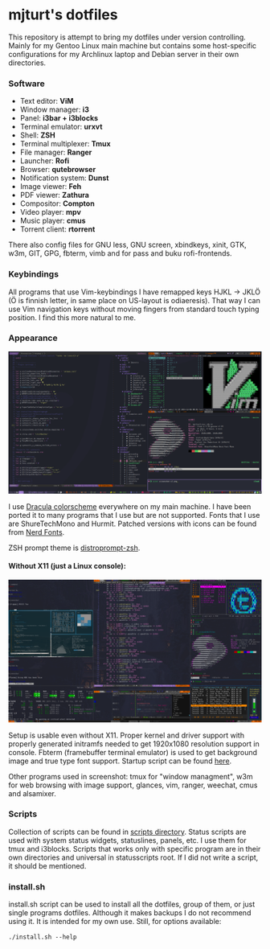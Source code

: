 # mjturt's dotfiles

This repository is attempt to bring my dotfiles under version controlling. Mainly for my Gentoo Linux main machine but contains some host-specific configurations for my Archlinux laptop and Debian server in their own directories.

### Software

+ Text editor:          **ViM**
+ Window manager:       **i3**
+ Panel:                **i3bar + i3blocks**
+ Terminal emulator:    **urxvt**
+ Shell:                **ZSH**
+ Terminal multiplexer: **Tmux**
+ File manager:         **Ranger**
+ Launcher:             **Rofi**
+ Browser:              **qutebrowser**
+ Notification system:  **Dunst**
+ Image viewer:         **Feh**
+ PDF viewer:           **Zathura**
+ Compositor:           **Compton**
+ Video player:         **mpv**
+ Music player:         **cmus**
+ Torrent client:       **rtorrent**

There also config files for GNU less, GNU screen, xbindkeys, xinit, GTK, w3m, GIT, GPG, fbterm, vimb and for pass and buku rofi-frontends.

### Keybindings

All programs that use Vim-keybindings I have remapped keys HJKL -> JKLÖ (Ö is finnish letter, in same place on US-layout is odiaeresis). That way I can use Vim navigation keys without moving fingers from standard touch typing position. I find this more natural to me.

### Appearance
![Screenshot](screenshots/screenshot.png?raw=true)

I use [Dracula colorscheme](https://github.com/dracula/dracula-theme) everywhere on my main machine. I have been ported it to many programs that I use but are not supported.
Fonts that I use are ShureTechMono and Hurmit. Patched versions with icons can be found from [Nerd Fonts](https://github.com/ryanoasis/nerd-fonts).

ZSH prompt theme is [distroprompt-zsh](https://github.com/mjturt/distroprompt-zsh).

#### Without X11 (just a Linux console):
![Console screenshot](screenshots/console.png?raw=true)

Setup is usable even without X11. Proper kernel and driver support with properly generated initramfs needed to get 1920x1080 resolution support in console. Fbterm (framebuffer terminal emulator) is used to get background image and true type font support. Startup script can be found [here](scripts/bin/fb).

Other programs used in screenshot: tmux for "window managment", w3m for web browsing with image support, glances, vim, ranger, weechat, cmus and alsamixer.


### Scripts

Collection of scripts can be found in [scripts directory](scripts). Status scripts are used with system status widgets, statuslines, panels,  etc. I use them for tmux and i3blocks. Scripts that works only with specific program are in their own directories and universal in statusscripts root. If I did not write a script, it should be mentioned.

### install.sh

install.sh script can be used to install all the dotfiles, group of them, or just single programs dotfiles. Although it makes backups I do not recommend using it. It is intended for my own use. Still, for options available:
```
./install.sh --help
```
